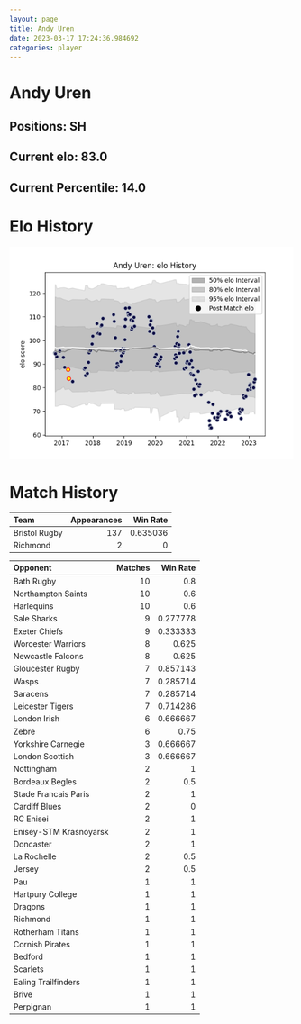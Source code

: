 ```yaml
---  
layout: page  
title: Andy Uren  
date: 2023-03-17 17:24:36.984692  
categories: player  
---
```

# Andy Uren

## Positions: SH

## Current elo: 83.0

## Current Percentile: 14.0

# Elo History


![elo history](history_AndyUren.png)
# Match History


| Team          |   Appearances |   Win Rate |
|:--------------|--------------:|-----------:|
| Bristol Rugby |           137 |   0.635036 |
| Richmond      |             2 |   0        |

| Opponent               |   Matches |   Win Rate |
|:-----------------------|----------:|-----------:|
| Bath Rugby             |        10 |   0.8      |
| Northampton Saints     |        10 |   0.6      |
| Harlequins             |        10 |   0.6      |
| Sale Sharks            |         9 |   0.277778 |
| Exeter Chiefs          |         9 |   0.333333 |
| Worcester Warriors     |         8 |   0.625    |
| Newcastle Falcons      |         8 |   0.625    |
| Gloucester Rugby       |         7 |   0.857143 |
| Wasps                  |         7 |   0.285714 |
| Saracens               |         7 |   0.285714 |
| Leicester Tigers       |         7 |   0.714286 |
| London Irish           |         6 |   0.666667 |
| Zebre                  |         6 |   0.75     |
| Yorkshire Carnegie     |         3 |   0.666667 |
| London Scottish        |         3 |   0.666667 |
| Nottingham             |         2 |   1        |
| Bordeaux Begles        |         2 |   0.5      |
| Stade Francais Paris   |         2 |   1        |
| Cardiff Blues          |         2 |   0        |
| RC Enisei              |         2 |   1        |
| Enisey-STM Krasnoyarsk |         2 |   1        |
| Doncaster              |         2 |   1        |
| La Rochelle            |         2 |   0.5      |
| Jersey                 |         2 |   0.5      |
| Pau                    |         1 |   1        |
| Hartpury College       |         1 |   1        |
| Dragons                |         1 |   1        |
| Richmond               |         1 |   1        |
| Rotherham Titans       |         1 |   1        |
| Cornish Pirates        |         1 |   1        |
| Bedford                |         1 |   1        |
| Scarlets               |         1 |   1        |
| Ealing Trailfinders    |         1 |   1        |
| Brive                  |         1 |   1        |
| Perpignan              |         1 |   1        |